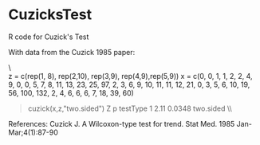 CuzicksTest
===========

R code for Cuzick's Test

With data from the Cuzick 1985 paper:

\\\
z = c(rep(1, 8), rep(2,10), rep(3,9), rep(4,9),rep(5,9))
x = c(0, 0, 1, 1, 2, 2, 4, 9,
		0, 0, 5, 7, 8, 11, 13, 23, 25, 97,
		2, 3, 6, 9, 10, 11, 11, 12, 21,
		0, 3, 5, 6, 10, 19, 56, 100, 132,
		2, 4, 6, 6, 6, 7, 18, 39, 60)
> cuzick(x,z,"two.sided")
     Z      p  testType
1 2.11 0.0348 two.sided
\\\

References:
 Cuzick J. A Wilcoxon-type test for trend. Stat Med. 1985 Jan-Mar;4(1):87-90
